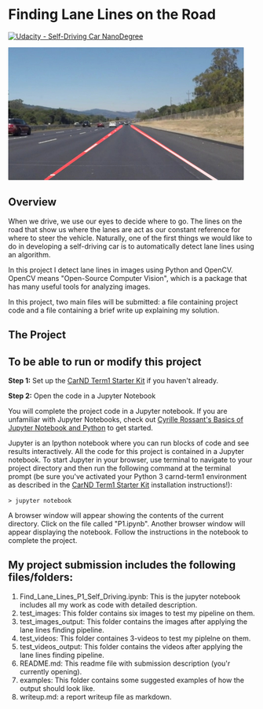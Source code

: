 # **Finding Lane Lines on the Road** 
[![Udacity - Self-Driving Car NanoDegree](https://s3.amazonaws.com/udacity-sdc/github/shield-carnd.svg)](http://www.udacity.com/drive)

<img src="examples/laneLines_thirdPass.jpg" width="480" alt="Combined Image" />

Overview
---

When we drive, we use our eyes to decide where to go.  The lines on the road that show us where the lanes are act as our constant reference for where to steer the vehicle.  Naturally, one of the first things we would like to do in developing a self-driving car is to automatically detect lane lines using an algorithm.

In this project I detect lane lines in images using Python and OpenCV.  OpenCV means "Open-Source Computer Vision", which is a package that has many useful tools for analyzing images.  

In this project, two main files will be submitted: a file containing project code and a file containing a brief write up explaining my solution.  



The Project
---

## To be able to run or modify this project ##

**Step 1:** Set up the [CarND Term1 Starter Kit](https://classroom.udacity.com/nanodegrees/nd013/parts/fbf77062-5703-404e-b60c-95b78b2f3f9e/modules/83ec35ee-1e02-48a5-bdb7-d244bd47c2dc/lessons/8c82408b-a217-4d09-b81d-1bda4c6380ef/concepts/4f1870e0-3849-43e4-b670-12e6f2d4b7a7) if you haven't already.

**Step 2:** Open the code in a Jupyter Notebook

You will complete the project code in a Jupyter notebook.  If you are unfamiliar with Jupyter Notebooks, check out <A HREF="https://www.packtpub.com/books/content/basics-jupyter-notebook-and-python" target="_blank">Cyrille Rossant's Basics of Jupyter Notebook and Python</A> to get started.

Jupyter is an Ipython notebook where you can run blocks of code and see results interactively.  All the code for this project is contained in a Jupyter notebook. To start Jupyter in your browser, use terminal to navigate to your project directory and then run the following command at the terminal prompt (be sure you've activated your Python 3 carnd-term1 environment as described in the [CarND Term1 Starter Kit](https://github.com/udacity/CarND-Term1-Starter-Kit/blob/master/README.md) installation instructions!):

`> jupyter notebook`

A browser window will appear showing the contents of the current directory.  Click on the file called "P1.ipynb".  Another browser window will appear displaying the notebook.  Follow the instructions in the notebook to complete the project.  


## **My project submission includes the following files/folders:** 

 1) Find_Lane_Lines_P1_Self_Driving.ipynb: This is the jupyter notebook includes all my work as code with detailed description.
 2) test_images: This folder contains six images to test my pipeline on them.
 3) test_images_output: This folder contains the images after applying the lane lines finding pipeline.
 4) test_videos: This folder containes 3-videos to test my piplelne on them.
 5) test_videos_output: This folder contains the videos after applying the lane lines finding pipeline.
 6) README.md: This readme file with submission description (you'r currently opening).
 7) examples: This folder contains some suggested examples of how the output should look like.
 8) writeup.md:  a report writeup file as markdown.
 
